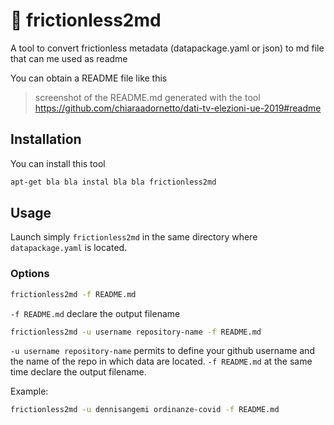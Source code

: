 # 🔧 frictionless2md
A tool to convert frictionless metadata (datapackage.yaml or json) to md file that can me used as readme

You can obtain a README file like this

> screenshot of the README.md generated with the tool https://github.com/chiaraadornetto/dati-tv-elezioni-ue-2019#readme

## Installation
You can install this tool
```bash
apt-get bla bla instal bla bla frictionless2md
```

## Usage

Launch simply `frictionless2md` in the same directory where `datapackage.yaml` is located.

### Options

```bash
frictionless2md -f README.md
```

`-f README.md` declare the output filename

```bash
frictionless2md -u username repository-name -f README.md
```

`-u username repository-name` permits to define your github username and the name of the repo in which data are located. `-f README.md` at the same time declare the output filename.

Example:
```bash
frictionless2md -u dennisangemi ordinanze-covid -f README.md
```
